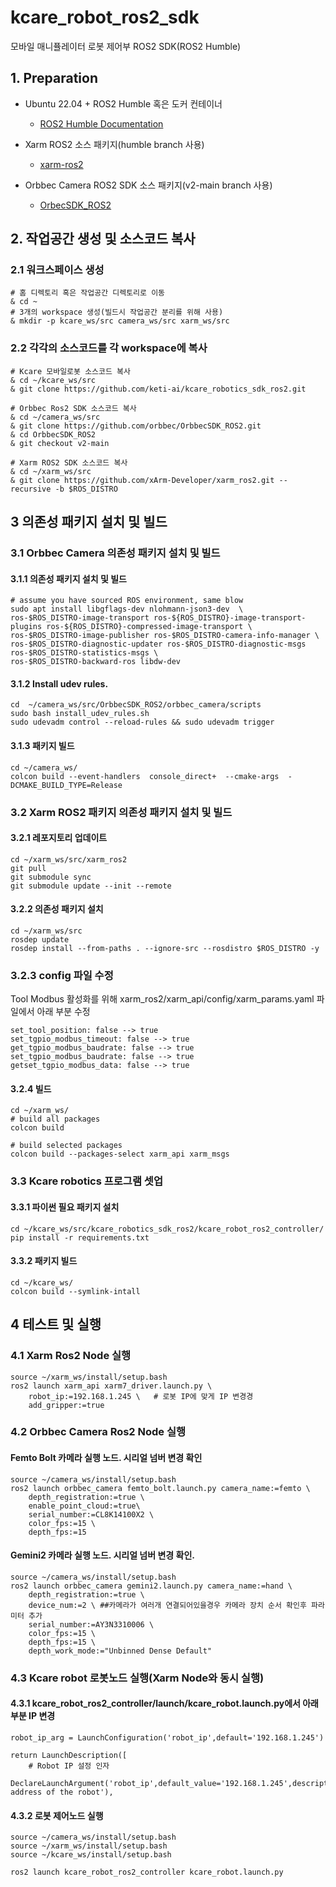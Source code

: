 # kcare_robot_ros2_sdk
모바일 매니퓰레이터 로봇 제어부 ROS2 SDK(ROS2 Humble)
## 1. Preparation

* Ubuntu 22.04 + ROS2 Humble 혹은 도커 컨테이너
    - [ROS2 Humble Documentation](https://docs.ros.org/en/humble/Installation/Ubuntu-Install-Debs.html)

* Xarm ROS2 소스 패키지(humble branch 사용)

    - [xarm-ros2](https://github.com/xArm-Developer/xarm_ros2/tree/humble)

* Orbbec Camera ROS2 SDK 소스 패키지(v2-main branch 사용)

    - [OrbecSDK_ROS2](https://github.com/orbbec/OrbbecSDK_ROS2/tree/v2-main)

## 2. 작업공간 생성 및 소스코드 복사

### 2.1 워크스페이스 생성

    # 홈 디렉토리 혹은 작업공간 디렉토리로 이동
    & cd ~
    # 3개의 workspace 생성(빌드시 작업공간 분리를 위해 사용)
    & mkdir -p kcare_ws/src camera_ws/src xarm_ws/src


### 2.2 각각의 소스코드를 각 workspace에 복사

    # Kcare 모바일로봇 소스코드 복사
    & cd ~/kcare_ws/src
    & git clone https://github.com/keti-ai/kcare_robotics_sdk_ros2.git
    
    # Orbbec Ros2 SDK 소스코드 복사
    & cd ~/camera_ws/src
    & git clone https://github.com/orbbec/OrbbecSDK_ROS2.git
    & cd OrbbecSDK_ROS2
    & git checkout v2-main

    # Xarm ROS2 SDK 소스코드 복사
    & cd ~/xarm_ws/src
    & git clone https://github.com/xArm-Developer/xarm_ros2.git --recursive -b $ROS_DISTRO

## 3 의존성 패키지 설치 및 빌드
### 3.1 Orbbec Camera 의존성 패키지 설치 및 빌드
#### 3.1.1 의존성 패키지 설치 및 빌드

    # assume you have sourced ROS environment, same blow
    sudo apt install libgflags-dev nlohmann-json3-dev  \
    ros-$ROS_DISTRO-image-transport ros-${ROS_DISTRO}-image-transport-plugins ros-${ROS_DISTRO}-compressed-image-transport \
    ros-$ROS_DISTRO-image-publisher ros-$ROS_DISTRO-camera-info-manager \
    ros-$ROS_DISTRO-diagnostic-updater ros-$ROS_DISTRO-diagnostic-msgs ros-$ROS_DISTRO-statistics-msgs \
    ros-$ROS_DISTRO-backward-ros libdw-dev

#### 3.1.2 Install udev rules.

    cd  ~/camera_ws/src/OrbbecSDK_ROS2/orbbec_camera/scripts
    sudo bash install_udev_rules.sh
    sudo udevadm control --reload-rules && sudo udevadm trigger

#### 3.1.3 패키지 빌드

    cd ~/camera_ws/
    colcon build --event-handlers  console_direct+  --cmake-args  -DCMAKE_BUILD_TYPE=Release


### 3.2 Xarm ROS2 패키지 의존성 패키지 설치 및 빌드
#### 3.2.1 레포지토리 업데이트

    cd ~/xarm_ws/src/xarm_ros2
    git pull
    git submodule sync
    git submodule update --init --remote

#### 3.2.2 의존성 패키지 설치

    cd ~/xarm_ws/src
    rosdep update
    rosdep install --from-paths . --ignore-src --rosdistro $ROS_DISTRO -y

### 3.2.3 config 파일 수정

Tool Modbus 활성화를 위해 xarm_ros2/xarm_api/config/xarm_params.yaml 파일에서 아래 부분 수정

    set_tool_position: false --> true
    set_tgpio_modbus_timeout: false --> true
    get_tgpio_modbus_baudrate: false --> true
    set_tgpio_modbus_baudrate: false --> true
    getset_tgpio_modbus_data: false --> true

#### 3.2.4 빌드

    cd ~/xarm_ws/
    # build all packages
    colcon build

    # build selected packages
    colcon build --packages-select xarm_api xarm_msgs


### 3.3 Kcare robotics 프로그램 셋업

#### 3.3.1 파이썬 필요 패키지 설치

    cd ~/kcare_ws/src/kcare_robotics_sdk_ros2/kcare_robot_ros2_controller/
    pip install -r requirements.txt

#### 3.3.2 패키지 빌드

    cd ~/kcare_ws/
    colcon build --symlink-intall


## 4 테스트 및 실행

### 4.1 Xarm Ros2 Node 실행

    source ~/xarm_ws/install/setup.bash
    ros2 launch xarm_api xarm7_driver.launch.py \
        robot_ip:=192.168.1.245 \   # 로봇 IP에 맞게 IP 변경경
        add_gripper:=true

### 4.2 Orbbec Camera Ros2 Node 실행

#### Femto Bolt 카메라 실행 노드. 시리얼 넘버 변경 확인

    source ~/camera_ws/install/setup.bash
    ros2 launch orbbec_camera femto_bolt.launch.py camera_name:=femto \
        depth_registration:=true \
        enable_point_cloud:=true\
        serial_number:=CL8K14100X2 \
        color_fps:=15 \
        depth_fps:=15

#### Gemini2 카메라 실행 노드. 시리얼 넘버 변경 확인. 

    source ~/camera_ws/install/setup.bash
    ros2 launch orbbec_camera gemini2.launch.py camera_name:=hand \
        depth_registration:=true \
        device_num:=2 \ ##카메라가 여러개 연결되어있을경우 카메라 장치 순서 확인후 파라미터 추가
        serial_number:=AY3N3310006 \
        color_fps:=15 \
        depth_fps:=15 \
        depth_work_mode:="Unbinned Dense Default"

### 4.3 Kcare robot 로봇노드 실행(Xarm Node와 동시 실행)

#### 4.3.1 kcare_robot_ros2_controller/launch/kcare_robot.launch.py에서 아래부분 IP 변경

    robot_ip_arg = LaunchConfiguration('robot_ip',default='192.168.1.245')

    return LaunchDescription([
        # Robot IP 설정 인자
        DeclareLaunchArgument('robot_ip',default_value='192.168.1.245',description='IP address of the robot'),

#### 4.3.2 로봇 제어노드 실행

    source ~/camera_ws/install/setup.bash
    source ~/xarm_ws/install/setup.bash
    source ~/kcare_ws/install/setup.bash

    ros2 launch kcare_robot_ros2_controller kcare_robot.launch.py
